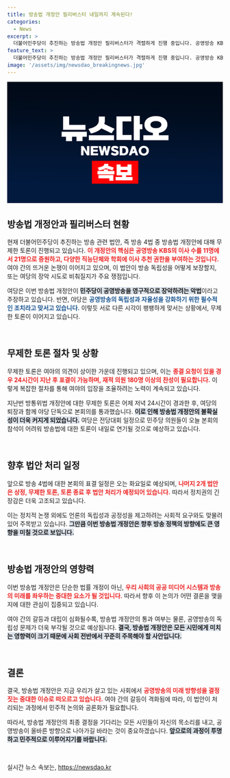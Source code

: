 ```yaml
---
title: 방송법 개정안 필리버스터 내일까지 계속된다!
categories:
  - News
excerpt: >
  더불어민주당이 추진하는 방송법 개정안 필리버스터가 격렬하게 진행 중입니다. 공영방송 KBS 이사 수 확대와 추천 권한을 둘러싼 논쟁이 뜨거운 가운데, 여야의 날 선 대립과 무제한 토론 결과가 주목받고 있습니다. 이번 주 주요 결정을 지켜보세요!
feature_text: >
  더불어민주당이 추진하는 방송법 개정안 필리버스터가 격렬하게 진행 중입니다. 공영방송 KBS 이사 수 확대와 추천 권한을 둘러싼 논쟁이 뜨거운 가운데, 여야의 날 선 대립과 무제한 토론 결과가 주목받고 있습니다. 이번 주 주요 결정을 지켜보세요!
image: '/assets/img/newsdao_breakingnews.jpg'
---
```


<p><img src="/assets/img/newsdao_breakingnews.jpg" alt="pcversion 속보" /></p>

<h2 data-ke-size="size26">방송법 개정안과 필리버스터 현황</h2>

<p data-ke-size="size16">현재 더불어민주당이 추진하는 방송 관련 법안, 즉 방송 4법 중 방송법 개정안에 대해 무제한 토론이 진행되고 있습니다. <b><span style="color: #ee2323;">이 개정안의 핵심은 공영방송 KBS의 이사 수를 11명에서 21명으로 증원하고, 다양한 직능단체와 학회에 이사 추천 권한을 부여하는 것입니다.</span></b> 여야 간의 뜨거운 논쟁이 이어지고 있으며, 이 법안이 방송 독립성을 어떻게 보장할지, 또는 여당의 장악 시도로 비춰질지가 주요 쟁점입니다.</p>

<p data-ke-size="size16">여당은 이번 방송법 개정안이 <b><span style="background-color: #21538527;">민주당이 공영방송을 영구적으로 장악하려는 악법</span></b>이라고 주장하고 있습니다. 반면, 야당은 <b><span style="color: #1a5490;">공영방송의 독립성과 자율성을 강화하기 위한 필수적인 조치라고 맞서고 있습니다.</span></b> 이렇듯 서로 다른 시각이 팽팽하게 맞서는 상황에서, 무제한 토론이 이어지고 있습니다.</p>

<p data-ke-size="size16">&nbsp;</p>

<h2 data-ke-size="size26">무제한 토론 절차 및 상황</h2>

<p data-ke-size="size16">무제한 토론은 여야의 의견이 상이한 가운데 진행되고 있으며, 이는 <b><span style="color: #ee2323;">종결 요청이 있을 경우 24시간이 지난 후 표결이 가능하며, 재적 의원 180명 이상의 찬성이 필요합니다.</span></b> 이렇게 복잡한 절차를 통해 여야의 입장을 조율하려는 노력이 계속되고 있습니다.</p>

<p data-ke-size="size16">지난번 방통위법 개정안에 대한 무제한 토론은 어제 저녁 24시간이 경과한 후, 여당의 퇴장과 함께 야당 단독으로 본회의를 통과했습니다. <b><span style="background-color: #21538527;">이로 인해 방송법 개정안의 불확실성이 더욱 커지게 되었습니다.</span></b> 여당은 전당대회 일정으로 민주당 의원들이 오늘 본회의 참석이 어려워 방송법에 대한 토론이 내일로 연기될 것으로 예상하고 있습니다.</p>

<p data-ke-size="size16">&nbsp;</p>

<h2 data-ke-size="size26">향후 법안 처리 일정</h2>

<p data-ke-size="size16">앞으로 방송 4법에 대한 본회의 표결 일정은 오는 화요일로 예상되며, <b><span style="color: #ee2323;">나머지 2개 법안은 상정, 무제한 토론, 토론 종료 후 법안 처리가 예정되어 있습니다.</span></b> 따라서 정치권의 긴장감은 더욱 고조되고 있습니다.</p>

<p data-ke-size="size16">이는 정치적 논쟁 외에도 언론의 독립성과 공정성을 제고하려는 사회적 요구와도 맞물려 있어 주목받고 있습니다. <b><span style="background-color: #21538527;">그만큼 이번 방송법 개정안은 향후 방송 정책의 방향에도 큰 영향을 미칠 것으로 보입니다.</span></b></p>

<p data-ke-size="size16">&nbsp;</p>

<h2 data-ke-size="size26">방송법 개정안의 영향력</h2>

<p data-ke-size="size16">이번 방송법 개정안은 단순한 법률 개정이 아닌, <b><span style="color: #ee2323;">우리 사회의 공공 미디어 시스템과 방송의 미래를 좌우하는 중대한 요소가 될 것입니다.</span></b> 따라서 향후 이 논의가 어떤 결론을 맺을지에 대한 관심이 집중되고 있습니다.</p>

<p data-ke-size="size16">여야 간의 갈등과 대립이 심화될수록, 방송법 개정안의 통과 여부는 물론, 공영방송의 독립성 문제가 더욱 부각될 것으로 예상됩니다. <b><span style="background-color: #21538527;">결국, 방송법 개정안은 모든 시민에게 미치는 영향력이 크기 때문에 사회 전반에서 꾸준히 주목해야 할 사안입니다.</span></b></p>

<p data-ke-size="size16">&nbsp;</p>

<h2 data-ke-size="size26">결론</h2>

<p data-ke-size="size16">결국, 방송법 개정안은 지금 우리가 살고 있는 사회에서 <b><span style="color: #ee2323;">공영방송의 미래 방향성을 결정짓는 중대한 이슈로 떠오르고 있습니다.</span></b> 여야 간의 갈등이 격화됨에 따라, 이 법안이 처리되는 과정에서 민주적 논의와 공론화가 필요합니다.</p>

<p data-ke-size="size16">따라서, 방송법 개정안의 최종 결정을 기다리는 모든 시민들이 자신의 목소리를 내고, 공영방송이 올바른 방향으로 나아가길 바라는 것이 중요하겠습니다. <b><span style="background-color: #21538527;">앞으로의 과정이 투명하고 민주적으로 이루어지기를 바랍니다.</span></b></p>

<p data-ke-size="size16">&nbsp;</p>
실시간 뉴스 속보는, <a href="https://newsdao.kr" rel="dofollow">https://newsdao.kr</a>


